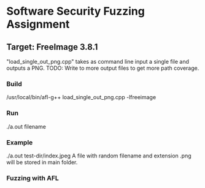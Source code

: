 # Software Security Fuzzing Assignment
## Target: FreeImage 3.8.1

"load_single_out_png.cpp" takes as command line input a single file and outputs a PNG.
TODO: Write to more output files to get more path coverage.

### Build
/usr/local/bin/afl-g++ load_single_out_png.cpp -lfreeimage
### Run
./a.out filename
### Example
./a.out test-dir/index.jpeg
A file with random filename and extension .png will be stored in main folder.
### Fuzzing with AFL
